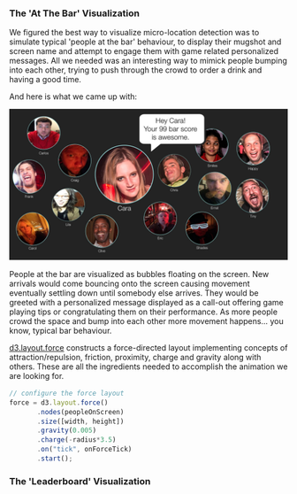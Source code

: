 ### The 'At The Bar' Visualization

We figured the best way to visualize micro-location detection was to simulate typical 'people at the bar' behaviour, to display their mugshot and screen name and attempt to engage them with game related personalized messages. All we needed was an interesting way to mimick people bumping into each other, trying to push through the crowd to order a drink and having a good time.

And here is what we came up with:

![alt text](/img/people-at-bar.jpg "At The Bar Visualization")

People at the bar are visualized as bubbles floating on the screen. New arrivals would come bouncing onto the screen causing movement eventually settling down until somebody else arrives. They would be greeted with a personalized message displayed as a call-out offering game playing tips or congratulating them on their performance. As more people crowd the space and bump into each other more movement happens… you know, typical bar behaviour.

[d3.layout.force](https://github.com/mbostock/d3/wiki/Force-Layout#force) constructs a force-directed layout implementing concepts of attraction/repulsion, friction, proximity, charge and gravity along with others. These are all the ingredients needed to accomplish the animation we are looking for.

 ```javascript
// configure the force layout
force = d3.layout.force()
	    .nodes(peopleOnScreen)
	    .size([width, height])
	    .gravity(0.005)
	    .charge(-radius*3.5)
	    .on("tick", onForceTick)
	    .start();
```


### The 'Leaderboard' Visualization
